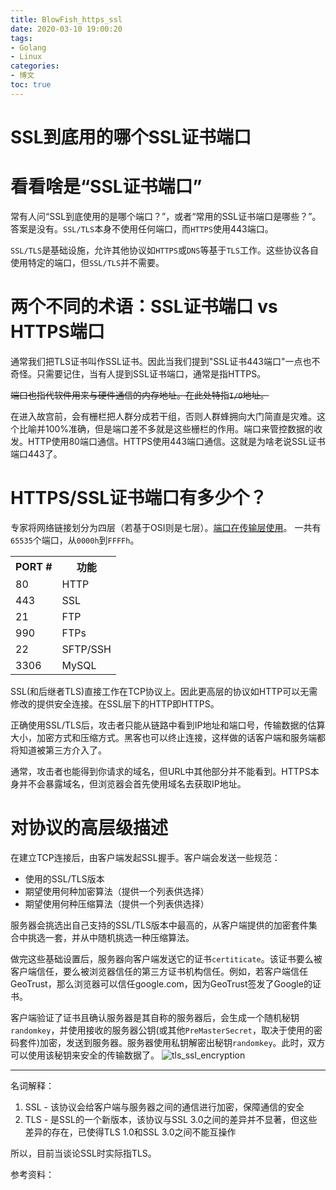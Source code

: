 ```yaml
---
title: BlowFish_https_ssl
date: 2020-03-10 19:00:20
tags: 
- Golang
- Linux
categories: 
- 博文
toc: true
---
```

# SSL到底用的哪个SSL证书端口
# 看看啥是“SSL证书端口”
常有人问“SSL到底使用的是哪个端口？”，或者“常用的SSL证书端口是哪些？”。答案是没有。`SSL/TLS`本身不使用任何端口，而`HTTPS`使用443端口。

`SSL/TLS`是基础设施，允许其他协议如`HTTPS`或`DNS`等基于`TLS`工作。这些协议各自使用特定的端口，但`SSL/TLS`并不需要。

# 两个不同的术语：SSL证书端口 vs HTTPS端口
通常我们把TLS证书叫作SSL证书。因此当我们提到"SSL证书443端口"一点也不奇怪。只需要记住，当有人提到SSL证书端口，通常是指HTTPS。

~~端口也指代软件用来与硬件通信的内存地址。在此处特指`I/O`地址。~~

在进入故宫前，会有栅栏把人群分成若干组，否则人群蜂拥向大门简直是灾难。这个比喻并100%准确，但是端口差不多就是这些栅栏的作用。端口来管控数据的收发。HTTP使用80端口通信。HTTPS使用443端口通信。这就是为啥老说SSL证书端口443了。



# HTTPS/SSL证书端口有多少个？
专家将网络链接划分为四层（若基于OSI则是七层）。[端口在传输层使用](/2020/02/27/网络-tcp-udp/#TCP-UDP工作在传输层)。
一共有`65535`个端口，从`0000h`到`FFFFh`。


<table><tr><th>PORT #</th><th>功能</th></tr><tr><td>80</td><td>HTTP</td></tr><tr><td>443</td><td>SSL</td></tr><tr><td>21</td><td>FTP</td></tr><tr><td>990</td><td>FTPs</td></tr><tr><td>22</td><td>SFTP/SSH</td></tr><tr><td>3306</td><td>MySQL</td></tr></table>

SSL(和后继者TLS)直接工作在TCP协议上。因此更高层的协议如HTTP可以无需修改的提供安全连接。在SSL层下的HTTP即HTTPS。

正确使用SSL/TLS后，攻击者只能从链路中看到IP地址和端口号，传输数据的估算大小，加密方式和压缩方式。黑客也可以终止连接，这样做的话客户端和服务端都将知道被第三方介入了。

通常，攻击者也能得到你请求的域名，但URL中其他部分并不能看到。HTTPS本身并不会暴露域名，但浏览器会首先使用域名去获取IP地址。

# 对协议的高层级描述
在建立TCP连接后，由客户端发起SSL握手。客户端会发送一些规范：
- 使用的SSL/TLS版本
- 期望使用何种加密算法（提供一个列表供选择）
- 期望使用何种压缩算法（提供一个列表供选择）

服务器会挑选出自己支持的SSL/TLS版本中最高的，从客户端提供的加密套件集合中挑选一套，并从中随机挑选一种压缩算法。

做完这些基础设置后，服务器向客户端发送它的证书`certiticate`。该证书要么被客户端信任，要么被浏览器信任的第三方证书机构信任。例如，若客户端信任GeoTrust，那么浏览器可以信任google.com，因为GeoTrust签发了Google的证书。

客户端验证了证书且确认服务器是其自称的服务器后，会生成一个随机秘钥`randomkey`，并使用接收的服务器公钥(或其他`PreMasterSecret`，取决于使用的密码套件)加密，发送到服务器。服务器使用私钥解密出秘钥`randomkey`。此时，双方可以使用该秘钥来安全的传输数据了。
![tls_ssl_encryption](/images/linux/tls_ssl_encryption.png)

---
名词解释：
1. SSL - 该协议会给客户端与服务器之间的通信进行加密，保障通信的安全
2. TLS - 是SSL的一个新版本，该协议与SSL 3.0之间的差异并不显著，但这些差异的存在，已使得TLS 1.0和SSL 3.0之间不能互操作

所以，目前当谈论SSL时实际指TLS。

参考资料：
